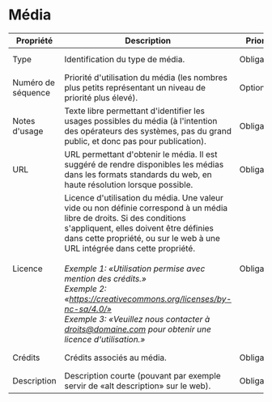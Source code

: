 # Média

| Propriété | Description | Priorité | Cardinalité | Type |
| ------------ | ------------- | ------------ | ------------ |------------ |
| Type | Identification du type de média. | Obligatoire | 1 | Mime type |
| Numéro de séquence | Priorité d'utilisation du média (les nombres plus petits représentant un niveau de priorité plus élevé). | Optionnel | 1 | Nombre |
| Notes d'usage | Texte libre permettant d'identifier les usages possibles du média (à l'intention des opérateurs des systèmes, pas du grand public, et donc pas pour publication). | Obligatoire | 1 | Texte court |
| URL | URL permettant d'obtenir le média. Il est suggéré de rendre disponibles les médias dans les formats standards du web, en haute résolution lorsque possible. | Obligatoire | 1 | URL |
| Licence | Licence d'utilisation du média. Une valeur vide ou non définie correspond à un média libre de droits. Si des conditions s'appliquent, elles doivent être définies dans cette propriété, ou sur le web à une URL intégrée dans cette propriété.<br><br>_Exemple 1: «Utilisation permise avec mention des crédits.»<br>Exemple 2: «https://creativecommons.org/licenses/by-nc-sa/4.0/»<br>Exemple 3: «Veuillez nous contacter à droits@domaine.com pour obtenir une licence d'utilisation.»_ | Obligatoire | 1 | Texte court |
| Crédits | Crédits associés au média. | Obligatoire | 0..1 | Texte court |
| Description | Description courte (pouvant par exemple servir de «alt description» sur le web). | Obligatoire | 0..1 | Texte court |

